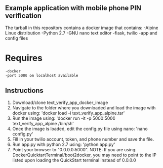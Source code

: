 ## Example application with mobile phone PIN verification
The tarball in this repository contains a docker image that contains:
	-Alpine Linux distribution
	-Python 2.7
	-GNU nano text editor
	-flask, twilio
	-app and config files

# Requires
    -docker
	-port 5000 on localhost available
	
## Instructions
1. Download/clone text_verify_app_docker_image
2. Navigate to the folder where you downloaded and load the image with docker using:
	 'docker load -i text_verify_app_alpine.tar'
3. Run the image using:
     'docker run -it -p 5000:5000 text_verify_app_alpine /bin/sh'
4. Once the image is loaded, edit the config.py file using nano:
	 'nano config.py'
5. Fill in your twilio account, token, and phone number and save the file.
6. Run app.py with python 2.7 using:
	 'python app.py'
7. Point your browser to "0.0.0.0:5000".
NOTE: If you are using DockerQuicktartTerminal/boot2docker, 
	  you may need to point to the IP listed upon loading the QuickStart terminal
	  instead of 0.0.0.0
